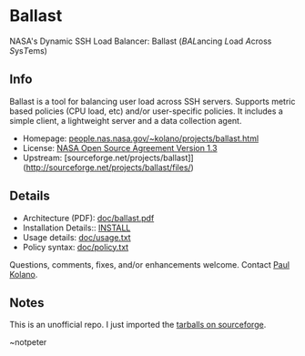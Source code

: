 # Ballast

NASA's Dynamic SSH Load Balancer: Ballast (*BAL*ancing *L*oad *A*cross *S*ys*T*ems)

## Info

Ballast is a tool for balancing user load across SSH servers.
Supports metric based policies (CPU load, etc) and/or user-specific policies.
It includes a simple client, a lightweight server and a data collection agent.

* Homepage: [people.nas.nasa.gov/~kolano/projects/ballast.html](http://people.nas.nasa.gov/~kolano/projects/ballast.html)
* License: [NASA Open Source Agreement Version 1.3](https://en.wikipedia.org/wiki/NASA_Open_Source_Agreement)
* Upstream: [sourceforge.net/projects/ballast]](http://sourceforge.net/projects/ballast/files/)

## Details

* Architecture (PDF): [doc/ballast.pdf](doc/ballast.pdf)
* Installation Details:: [INSTALL](INSTALL)
* Usage details: [doc/usage.txt](doc/usage.txt)
* Policy syntax: [doc/policy.txt](doc/policy.txt)

Questions, comments, fixes, and/or enhancements welcome.
Contact [Paul Kolano](http://people.nas.nasa.gov/~kolano/).

## Notes

This is an unofficial repo. I just imported the [tarballs on sourceforge](http://sourceforge.net/projects/ballast/files/).

~notpeter
